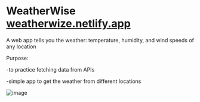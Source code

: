 # WeatherWise [weatherwize.netlify.app](https://weatherwize.netlify.app/)
A web app tells you the weather: temperature, humidity, and wind speeds of any location

Purpose: 

-to practice fetching data from APIs

-simple app to get the weather from different locations

![image](https://github.com/ylu8888/WeatherWise/assets/123523291/68d548cd-17d5-4d64-a671-243aec686b73)
